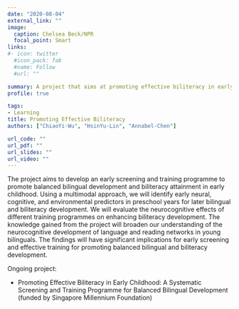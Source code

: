 ```yaml
---
date: "2020-08-04"
external_link: ""
image:
  caption: Chelsea Beck/NPR
  focal_point: Smart
links:
#- icon: twitter
  #icon_pack: fab
  #name: Follow
  #url: ""

summary: A project that aims at promoting effective biliteracy in early childhood.
profile: true

tags:
- Learning
title: Promoting Effective Biliteracy
authors: ["ChiaoYi-Wu", "HsinYu-Lin", "Annabel-Chen"]

url_code: ""
url_pdf: ""
url_slides: ""
url_video: ""
---
```

The project aims to develop an early screening and training programme to promote balanced bilingual development and biliteracy attainment in early childhood. 
Using a multimodal approach, we will identify early neural, cognitive, and environmental predictors in preschool years for later bilingual and biliteracy development. 
We will evaluate the neurocognitive effects of different training programmes on enhancing biliteracy development. The knowledge gained from the project will broaden our understanding of the neurocognitive development of language and reading networks in young bilinguals. 
The findings will have significant implications for early screening and effective training for promoting balanced bilingual and biliteracy development.

Ongoing project:

- Promoting Effective Biliteracy in Early Childhood: A Systematic Screening and Training Programme for Balanced Bilingual Development (funded by Singapore Millennium Foundation)
